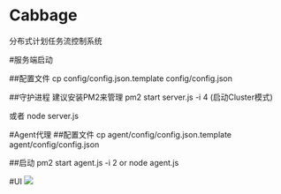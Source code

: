 Cabbage
=======
分布式计划任务流控制系统

#服务端启动

##配置文件
cp config/config.json.template config/config.json

##守护进程
建议安装PM2来管理
pm2 start server.js -i 4 (启动Cluster模式)

或者
node server.js

#Agent代理
##配置文件
cp agent/config/config.json.template agent/config/config.json

##启动
pm2 start agent.js -i 2 
or
node agent.js


#UI
![]('https://raw.githubusercontent.com/sevnote/cabbage/master/image/screenshot.jpg')
